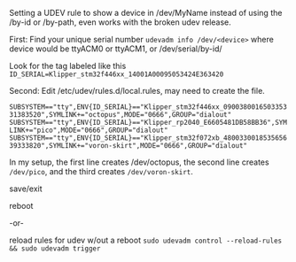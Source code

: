 Setting a UDEV rule to show a device in /dev/MyName instead of using the /by-id or /by-path, 
even works with the broken udev release.

First: Find your unique serial number
``udevadm info /dev/<device>`` where device would be ttyACM0 or ttyACM1, or /dev/serial/by-id/<device>

Look for the tag labeled like this
``ID_SERIAL=Klipper_stm32f446xx_14001A00095053424E363420``


Second: Edit /etc/udev/rules.d/local.rules, may need to create the file.

``SUBSYSTEM=="tty",ENV{ID_SERIAL}=="Klipper_stm32f446xx_090038001650335331383520",SYMLINK+="octopus",MODE="0666",GROUP="dialout"
SUBSYSTEM=="tty",ENV{ID_SERIAL}=="Klipper_rp2040_E6605481DB58BB36",SYMLINK+="pico",MODE="0666",GROUP="dialout"
SUBSYSTEM=="tty",ENV{ID_SERIAL}=="Klipper_stm32f072xb_480033001853565639333820",SYMLINK+="voron-skirt",MODE="0666",GROUP="dialout"
``

In my setup, the first line creates /dev/octopus, the second line creates ``/dev/pico``, and the third creates ``/dev/voron-skirt``.

save/exit 

reboot

-or-

reload rules for udev w/out a reboot
``sudo udevadm control --reload-rules && sudo udevadm trigger``

